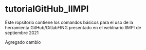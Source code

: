 # tutorialGitHub_IIMPI
Este ropsitorio contiene los comandos básicos para el uso de la herramienta GitHub/GitlabFING presentado en el webInario IIMPI de septiembre 2021

Agregado cambio
